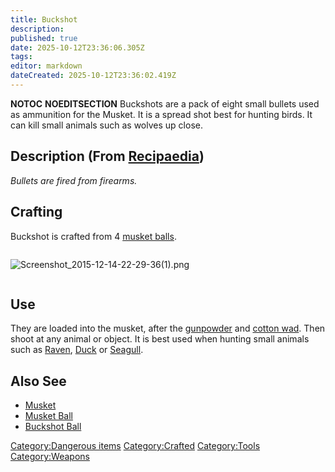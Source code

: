 ```yaml
---
title: Buckshot
description: 
published: true
date: 2025-10-12T23:36:06.305Z
tags: 
editor: markdown
dateCreated: 2025-10-12T23:36:02.419Z
---
```


__NOTOC__ __NOEDITSECTION__ Buckshots are a pack of eight small
bullets used as ammunition for the Musket. It is a spread shot best for
hunting birds. It can kill small animals such as wolves up close.

## Description (From [Recipaedia](Recipaedia "wikilink"))

*Bullets are fired from firearms.*

## Crafting

Buckshot is crafted from 4 [musket balls](Musket_Ball "wikilink").

<div style="overflow: hidden">

![Screenshot_2015-12-14-22-29-36(1).png](Screenshot_2015-12-14-22-29-36\(1\).png
"Screenshot_2015-12-14-22-29-36(1).png")

</div>

## Use

They are loaded into the musket, after the
[gunpowder](gunpowder "wikilink") and [cotton
wad](cotton_Wad "wikilink"). Then shoot at any animal or object. It is
best used when hunting small animals such as [Raven](Raven "wikilink"),
[Duck](Duck "wikilink") or [Seagull](Seagull "wikilink").

## Also See

  - [Musket](Musket "wikilink")
  - [Musket Ball](Musket_Ball "wikilink")
  - [Buckshot Ball](Buckshot_Ball "wikilink")

[Category:Dangerous items](Category:Dangerous_items "wikilink")
[Category:Crafted](Category:Crafted "wikilink")
[Category:Tools](Category:Tools "wikilink")
[Category:Weapons](Category:Weapons "wikilink")